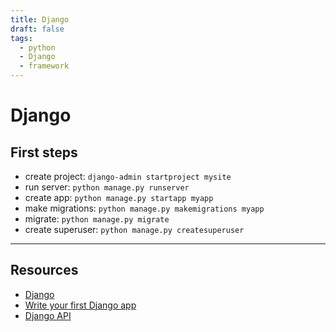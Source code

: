 ```yaml
---
title: Django
draft: false
tags:
  - python
  - Django
  - framework
---
```

# Django

## First steps

- create project: `django-admin startproject mysite`
- run server: `python manage.py runserver`
- create app: `python manage.py startapp myapp`
- make migrations: `python manage.py makemigrations myapp`
- migrate: `python manage.py migrate`
- create superuser: `python manage.py createsuperuser`


---
## Resources

- [Django](https://www.djangoproject.com/)
- [Write your first Django app](https://docs.djangoproject.com/en/4.1/intro/tutorial01/)
- [Django API](https://blog.logrocket.com/django-rest-framework-create-api/)